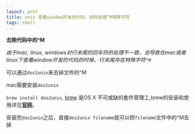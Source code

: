 ```yaml
---
layout: post
title: unix 查看window开发的代码，如何处理^M特殊字符
tags: shell
---
```


**去除代码中的^M**

*由于mac, linux, windows对行末尾的回车符的处理不一致，会导致在mac或者linux下查看window开发的代码的时候，行末尾存在特殊字符`^M`*

可以通过`dos2unix`来去掉文件的^M


mac需要安装`dos2unix` 

`brew install dos2unix`, [brew](http://brew.sh/index_zh-cn.html) 是OS X 不可或缺的套件管理工,brew的安装和使用详见[**官网**](http://brew.sh/index_zh-cn.html)。

安装完`dos2unix`之后，直接`dos2unix filename`就可以把`filename`文件中的^M去掉


